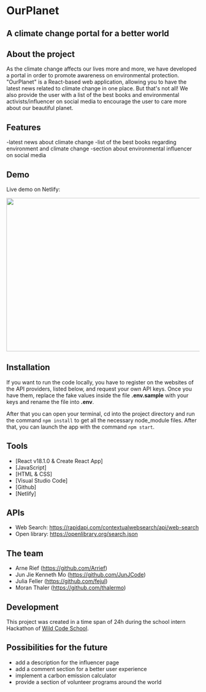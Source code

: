 # OurPlanet

## A climate change portal for a better world

## About the project

As the climate change affects our lives more and more, we have developed a portal in order to promote awareness on environmental protection.
"OurPlanet" is a React-based web application, allowing you to have the latest news related to climate change in one place. But that's not all! We also provide the user with a list of the best books and environmental activists/influencer on social media to encourage the user to care more about our beautiful planet.

## Features

-latest news about climate change
-list of the best books regarding environment and climate change
-section about environmental influencer on social media

## Demo

Live demo on Netlify:

<img src="./source/images/screenshot.png" width="600" height="400">

## Installation

If you want to run the code locally, you have to register on the websites of the API providers, listed below, and request your own API keys. Once you have them, replace the fake values inside the file **.env.sample** with your keys and rename the file into **.env**.

After that you can open your terminal, cd into the project directory and run the command `npm install` to get all the necessary node_module files. After that, you can launch the app with the command `npm start`.

## Tools

- [React v18.1.0 & Create React App]
- [JavaScript]
- [HTML & CSS]
- [Visual Studio Code]
- [Github]
- [Netlify]

## APIs

- Web Search: https://rapidapi.com/contextualwebsearch/api/web-search
- Open library: https://openlibrary.org/search.json

## The team

- Arne Rief (https://github.com/Arrief)
- Jun Jie Kenneth Mo (https://github.com/JunJCode)
- Julia Feller (https://github.com/fejul)
- Moran Thaler (https://github.com/thalermo)

## Development

This project was created in a time span of 24h during the school intern Hackathon of [Wild Code School](https://www.wildcodeschool.com/en-GB).

## Possibilities for the future

- add a description for the influencer page
- add a comment section for a better user experience
- implement a carbon emission calculator
- provide a section of volunteer programs around the world
